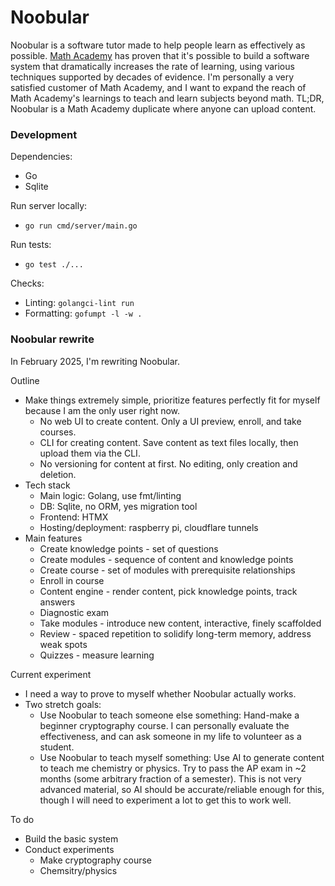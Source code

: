 # Noobular

Noobular is a software tutor made to help people learn as effectively as possible.
[Math Academy](mathacademy.com) has proven that it's possible to build a software
system that dramatically increases the rate of learning, using various techniques
supported by decades of evidence. I'm personally a very satisfied customer of
Math Academy, and I want to expand the reach of Math Academy's learnings to teach
and learn subjects beyond math. TL;DR, Noobular is a Math Academy duplicate where
anyone can upload content.

### Development

Dependencies:
- Go
- Sqlite

Run server locally:
- `go run cmd/server/main.go`

Run tests:
- `go test ./...`

Checks:
- Linting: `golangci-lint run`
- Formatting: `gofumpt -l -w .`

### Noobular rewrite

In February 2025, I'm rewriting Noobular.

Outline
- Make things extremely simple, prioritize features perfectly fit for myself
because I am the only user right now.
    - No web UI to create content. Only a UI preview, enroll, and take courses.
    - CLI for creating content. Save content as text files locally,
    then upload them via the CLI.
    - No versioning for content at first. No editing, only creation and deletion.
- Tech stack
    - Main logic: Golang, use fmt/linting
    - DB: Sqlite, no ORM, yes migration tool
    - Frontend: HTMX
    - Hosting/deployment: raspberry pi, cloudflare tunnels
- Main features
    - Create knowledge points - set of questions
    - Create modules - sequence of content and knowledge points
    - Create course - set of modules with prerequisite relationships
    - Enroll in course
    - Content engine - render content, pick knowledge points, track answers
    - Diagnostic exam
    - Take modules - introduce new content, interactive, finely scaffolded
    - Review - spaced repetition to solidify long-term memory, address weak spots
    - Quizzes - measure learning

Current experiment
- I need a way to prove to myself whether Noobular actually works.
- Two stretch goals:
    - Use Noobular to teach someone else something: Hand-make a beginner
    cryptography course. I can personally evaluate the effectiveness,
    and can ask someone in my life to volunteer as a student.
    - Use Noobular to teach myself something: Use AI to generate content
    to teach me chemistry or physics. Try to pass the AP exam in ~2 months
    (some arbitrary fraction of a semester). This is not very advanced material,
    so AI should be accurate/reliable enough for this, though I will
    need to experiment a lot to get this to work well.

To do
- Build the basic system
- Conduct experiments
    - Make cryptography course
    - Chemsitry/physics
